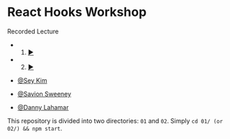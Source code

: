 # React Hooks Workshop

Recorded Lecture 
- 1. [▶️](https://www.youtube.com/watch?v=mkvhikFmA5c)
- 2. [▶️](https://www.youtube.com/watch?v=PUPKNlwsMbM&t=0s)


- [@Sey Kim](https://linkedin.com/in/sey-kim)
- [@Savion Sweeney](https://linkedin.com/in/savion-sweeney)
- [@Danny Lahamar](https://www.linkedin.com/in/daniellahamar/)

This repository is divided into two directories: `01` and `02`. Simply `cd 01/ (or 02/) && npm start`.
